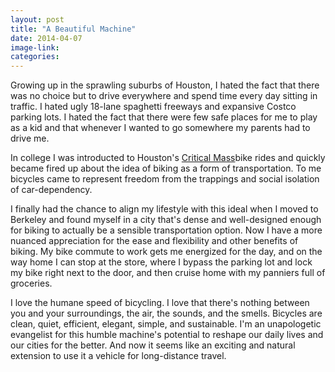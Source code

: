 ```yaml
---
layout: post
title: "A Beautiful Machine"
date: 2014-04-07 
image-link: 
categories: 
---
```


Growing up in the sprawling suburbs of Houston, I hated the fact that there was no choice but to drive everywhere and spend time every day sitting in traffic. I hated ugly 18-lane spaghetti freeways and expansive Costco parking lots. I hated the fact that there were few safe places for me to play as a kid and that whenever I wanted to go somewhere my parents had to drive me.    
    
In college I was introducted to Houston's [Critical Mass](http://www.criticalmasshouston.com/)bike rides and quickly became fired up about the idea of biking as a form of transportation. To me bicycles came to represent freedom from the trappings and social isolation of car-dependency.    
    
I finally had the chance to align my lifestyle with this ideal when I moved to Berkeley and found myself in a city that's dense and well-designed enough for biking to actually be a sensible transportation option. Now I have a more nuanced appreciation for the ease and flexibility and other benefits of biking. My bike commute to work gets me energized for the day, and on the way home I can stop at the store, where I bypass the parking lot and lock my bike right next to the door, and then cruise home with my panniers full of groceries.    
    
I love the humane speed of bicycling. I love that there's nothing between you and your surroundings, the air, the sounds, and the smells. Bicycles are clean, quiet, efficient, elegant, simple, and sustainable. I'm an unapologetic evangelist for this humble machine's potential to reshape our daily lives and our cities for the better. And now it seems like an exciting and natural extension to use it a vehicle for long-distance travel.